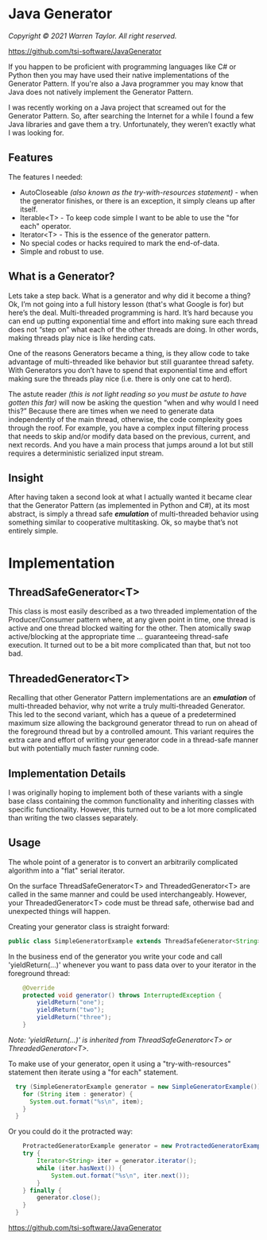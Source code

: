 # Java Generator
*Copyright &copy; 2021 Warren Taylor.  All right reserved.*

https://github.com/tsi-software/JavaGenerator

If you happen to be proficient with programming languages like C# or Python then you may have used their native implementations of the Generator Pattern. If you're also a Java programmer you may know that Java does not natively implement the Generator Pattern.

I was recently working on a Java project that screamed out for the Generator Pattern. So, after searching the Internet for a while I found a few Java libraries and gave them a try. Unfortunately, they weren’t exactly what I was looking for.

## Features
The features I needed:

- AutoCloseable _(also known as the try-with-resources statement)_ - when the generator finishes, or there is an exception, it simply cleans up after itself.
- Iterable&lt;T&gt; - To keep code simple I want to be able to use the "for each" operator.
- Iterator&lt;T&gt; - This is the essence of the generator pattern.
- No special codes or hacks required to mark the end-of-data.
- Simple and robust to use.

## What is a Generator?
Lets take a step back. What is a generator and why did it become a thing?
Ok, I’m not going into a full history lesson (that's what Google is for) but here’s the deal.
Multi-threaded programming is hard.
It’s hard because you can end up putting exponential time and effort into making sure each thread does not “step on” what each of the other threads are doing.
In other words, making threads play nice is like herding cats.

One of the reasons Generators became a thing, is they allow code to take advantage of multi-threaded like behavior but still guarantee thread safety.
With Generators you don’t have to spend that exponential time and effort making sure the threads play nice (i.e. there is only one cat to herd).

The astute reader
_(this is not light reading so you must be astute to have gotten this far)_
will now be asking the question “when and why would I need this?”
Because there are times when we need to generate data independently of the main thread,
otherwise, the code complexity goes through the roof.
For example, you have a complex input filtering process that needs to skip and/or modify data based on the previous, current, and next records.
And you have a main process that jumps around a lot but still requires a deterministic serialized input stream.

## Insight
After having taken a second look at what I actually wanted it became clear that
the Generator Pattern (as implemented in Python and C#), at its most abstract,
is simply a thread safe __*emulation*__ of multi-threaded behavior
using something similar to cooperative multitasking.
Ok, so maybe that’s not entirely simple.

# Implementation
## ThreadSafeGenerator&lt;T&gt;
This class is most easily described as a two threaded implementation of the Producer/Consumer pattern where,
at any given point in time, one thread is active and one thread blocked waiting for the other.
Then atomically swap active/blocking at the appropriate time ... guaranteeing thread-safe execution.
It turned out to be a bit more complicated than that, but not too bad.

## ThreadedGenerator&lt;T&gt;
Recalling that other Generator Pattern implementations are an __*emulation*__ of multi-threaded behavior,
why not write a truly multi-threaded Generator.
This led to the second variant, which has a queue of a predetermined maximum size
allowing the background generator thread to run on ahead of the foreground thread but by a controlled amount.
This variant requires the extra care and effort of writing your generator code in a thread-safe manner
but with potentially much faster running code.

## Implementation Details
I was originally hoping to implement both of these variants with a single base class
containing the common functionality and inheriting classes with specific functionality.
However, this turned out to be a lot more complicated than writing the two classes separately.

## Usage
The whole point of a generator is to convert an arbitrarily complicated algorithm
into a "flat" serial iterator.

On the surface ThreadSafeGenerator&lt;T&gt; and ThreadedGenerator&lt;T&gt; are called in the same manner
and could be used interchangeably.
However, your ThreadedGenerator&lt;T&gt; code must be thread safe, otherwise bad and unexpected things will happen.

Creating your generator class is straight forward:
```java
public class SimpleGeneratorExample extends ThreadSafeGenerator<String> { ... }
```

In the business end of the generator you write your code and call 'yieldReturn(...)'
whenever you want to pass data over to your iterator in the foreground thread:
```java
    @Override
    protected void generator() throws InterruptedException {
        yieldReturn("one");
        yieldReturn("two");
        yieldReturn("three");
    }
```
_Note: 'yieldReturn(...)' is inherited from
ThreadSafeGenerator&lt;T&gt; or ThreadedGenerator&lt;T&gt;._

To make use of your generator,
open it using a "try-with-resources" statement
then iterate using a "for each" statement.
```java
  try (SimpleGeneratorExample generator = new SimpleGeneratorExample()) {
    for (String item : generator) {
      System.out.format("%s\n", item);
    }
  }
```

Or you could do it the protracted way:
```java
    ProtractedGeneratorExample generator = new ProtractedGeneratorExample();
    try {
        Iterator<String> iter = generator.iterator();
        while (iter.hasNext()) {
            System.out.format("%s\n", iter.next());
        }
    } finally {
        generator.close();
    }
  }
```

https://github.com/tsi-software/JavaGenerator
